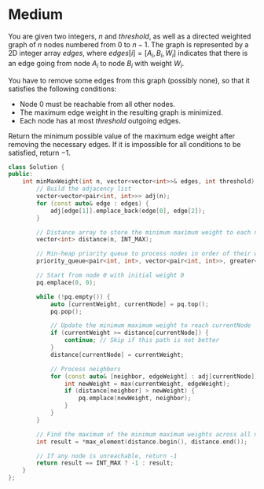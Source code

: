 # Medium

You are given two integers, $n$ and $threshold$, as well as a directed weighted graph of $n$ nodes numbered from $0$ to $n - 1$. The graph is represented by a 2D integer array $edges$, where $edges[i] = [A_i, B_i, W_i]$ indicates that there is an edge going from node $A_i$ to node $B_i$ with weight $W_i$.

You have to remove some edges from this graph (possibly none), so that it satisfies the following conditions:

- Node $0$ must be reachable from all other nodes.
- The maximum edge weight in the resulting graph is minimized.
- Each node has at most $threshold$ outgoing edges.

Return the minimum possible value of the maximum edge weight after removing the necessary edges. If it is impossible for all conditions to be satisfied, return $-1$.

```cpp
class Solution {
public:
    int minMaxWeight(int n, vector<vector<int>>& edges, int threshold) {
        // Build the adjacency list
        vector<vector<pair<int, int>>> adj(n);
        for (const auto& edge : edges) {
            adj[edge[1]].emplace_back(edge[0], edge[2]);
        }

        // Distance array to store the minimum maximum weight to each node
        vector<int> distance(n, INT_MAX);

        // Min-heap priority queue to process nodes in order of their weights
        priority_queue<pair<int, int>, vector<pair<int, int>>, greater<>> pq;

        // Start from node 0 with initial weight 0
        pq.emplace(0, 0);

        while (!pq.empty()) {
            auto [currentWeight, currentNode] = pq.top();
            pq.pop();

            // Update the minimum maximum weight to reach currentNode
            if (currentWeight >= distance[currentNode]) {
                continue; // Skip if this path is not better
            }
            distance[currentNode] = currentWeight;

            // Process neighbors
            for (const auto& [neighbor, edgeWeight] : adj[currentNode]) {
                int newWeight = max(currentWeight, edgeWeight);
                if (distance[neighbor] > newWeight) {
                    pq.emplace(newWeight, neighbor);
                }
            }
        }

        // Find the maximum of the minimum maximum weights across all nodes
        int result = *max_element(distance.begin(), distance.end());

        // If any node is unreachable, return -1
        return result == INT_MAX ? -1 : result;
    }
};
```

